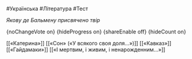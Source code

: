 #Українська #Література #Тест

*Якову де Бальмену присвячено твір*

{noChangeVote on}
{hideProgress on}
{shareEnable off}
{hideCount on}

[[«Катерина»]]
[[«Сон» («У всякого своя доля...»)]]
[[«Кавказ»]]
[[«Гайдамаки»]]
[[«І мертвим, і живим, і ненарожденним...»]]
